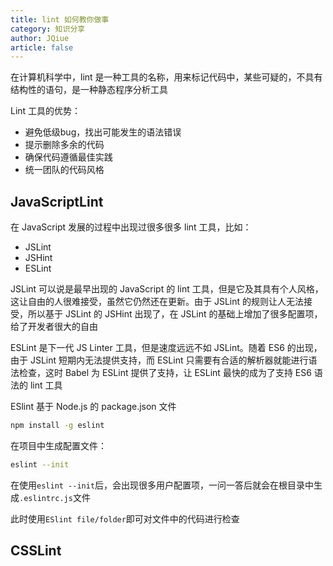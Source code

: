 ```yaml
---
title: lint 如何教你做事
category: 知识分享
author: JQiue
article: false
---
```


在计算机科学中，lint 是一种工具的名称，用来标记代码中，某些可疑的，不具有结构性的语句，是一种静态程序分析工具

Lint 工具的优势：

+ 避免低级bug，找出可能发生的语法错误
+ 提示删除多余的代码
+ 确保代码遵循最佳实践
+ 统一团队的代码风格

## JavaScriptLint

在 JavaScript 发展的过程中出现过很多很多 lint 工具，比如：

+ JSLint
+ JSHint
+ ESLint

JSLint 可以说是最早出现的 JavaScript 的 lint 工具，但是它及其具有个人风格，这让自由的人很难接受，虽然它仍然还在更新。由于 JSLint 的规则让人无法接受，所以基于 JSLint 的 JSHint 出现了，在 JSLint 的基础上增加了很多配置项，给了开发者很大的自由

ESLint 是下一代 JS Linter 工具，但是速度远远不如 JSLint。随着 ES6 的出现，由于 JSLint 短期内无法提供支持，而 ESLint 只需要有合适的解析器就能进行语法检查，这时 Babel 为 ESLint 提供了支持，让 ESLint 最快的成为了支持 ES6 语法的 lint 工具

ESlint 基于 Node.js 的 package.json 文件

```sh
npm install -g eslint
```

在项目中生成配置文件：

```sh
eslint --init
```

在使用`eslint --init`后，会出现很多用户配置项，一问一答后就会在根目录中生成`.eslintrc.js`文件

此时使用`ESlint file/folder`即可对文件中的代码进行检查

## CSSLint
